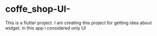 # coffe_shop-UI-
This is a flutter project. I am creating this project for getting idea about widget. in this app i considered only UI

